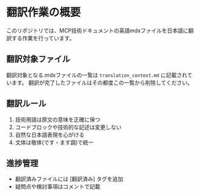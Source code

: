 # 翻訳作業の概要

このリポジトリでは、MCP技術ドキュメントの英語mdxファイルを日本語に翻訳する作業を行っています。

## 翻訳対象ファイル

翻訳対象となる.mdxファイルの一覧は `translation_context.md` に記載されています。
翻訳が完了したファイルはその都度この一覧から削除してください。

## 翻訳ルール

1. 技術用語は原文の意味を正確に保つ
2. コードブロックや技術的な記述は変更しない
3. 自然な日本語表現を心がける
4. 文体は敬体(です・ます調)で統一

## 進捗管理

- 翻訳済みファイルには [翻訳済み] タグを追加
- 疑問点や検討事項はコメントで記載
